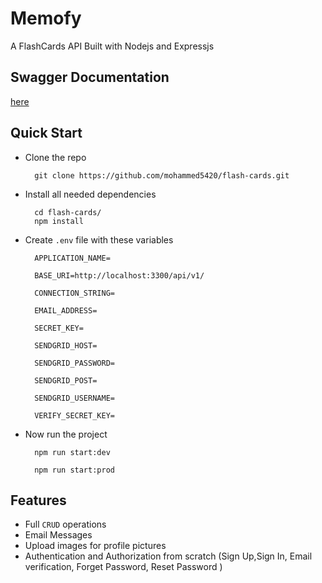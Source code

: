 # Memofy

A FlashCards API Built with Nodejs and Expressjs

## Swagger Documentation

[here](flash-cards-production.up.railway.app/api/v1/docs/)

## Quick Start

- Clone the repo
  ```
    git clone https://github.com/mohammed5420/flash-cards.git
  ```
- Install all needed dependencies
  ```
    cd flash-cards/
    npm install
  ```
- Create `.env` file with these variables

  ```
    APPLICATION_NAME=

    BASE_URI=http://localhost:3300/api/v1/

    CONNECTION_STRING=

    EMAIL_ADDRESS=

    SECRET_KEY=

    SENDGRID_HOST=

    SENDGRID_PASSWORD=

    SENDGRID_POST=

    SENDGRID_USERNAME=

    VERIFY_SECRET_KEY=
  ```

- Now run the project
  <!-- For Development -->

  ```
    npm run start:dev
  ```

  <!-- For Production -->

  ```
    npm run start:prod
  ```

## Features

- Full `CRUD` operations
- Email Messages
- Upload images for profile pictures
- Authentication and Authorization from scratch (Sign Up,Sign In, Email verification, Forget Password, Reset Password )
